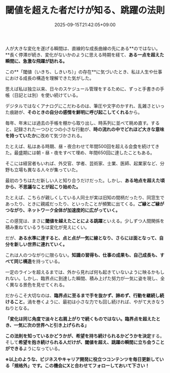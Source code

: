 ﻿---
title: "閾値を超えた者だけが知る、跳躍の法則"
date: 2025-09-15T21:42:05+09:00
draft: false
---

人が大きな変化を遂げる瞬間は、直線的な成長曲線の先にある**のではない。**長く停滞が続き、変化がないかのように思える時期を経て、**ある一点を超えた瞬間に、急激な飛躍が訪れる。**

この**「閾値（いきち、しきいち）」の存在**に気づいたとき、私は人生や仕事における成長の構造を理解できた気がした。



思えば私は独立以来、日々のスケジュール管理をするために、ずっと手書きの手帳（日記とは別）を使い続けている。

デジタルではなくアナログにこだわるのは、筆圧や文字のかすれ、乱雑さといった痕跡が、**そのときの自分の感情を鮮明に呼び起こしてくれる**から。

毎年、年末には過去の手帳を棚から取り出し、時系列に並べて眺め直す。すると、記録された一つひとつの小さな行動が、**時の流れの中でどれほど大きな意味を持っていたか**に改めて気づかされる。



たとえば、私はある時期、昼・夜合わせて年間500回を超える会食を続けてきた。最盛期には朝・昼・夜をすべて埋め、年間650回に達したこともある。

そこには経営者もいれば、外交官、学者、芸術家、士業、医師、起業家など、分野も立場も異なる人々が集っていた。



最初のうちはただ新しい人と知り合うだけだった。しかし、**ある地点を超えた頃から、不思議なことが起こり始めた。**

たとえば、こちらが親しくしている人同士が実は旧知の間柄だったり、同窓生であったり、ときに親戚だったり、といったことが頻繁に出てくる。**ご縁とご縁がつながり、ネットワーク全体が加速度的に広がっていく。**



この感覚は、まさに**閾値を越えたことによる跳躍**といえる。少しずつ人間関係を積み重ねているうちは変化が見えにくい。

だが、**ある水準に達すると、点と点が一気に線となり、さらには面となって、自分を新しい世界に連れていく。**



これは人のつながりに限らない。**知識の習得も、仕事の成果も、自己成長も、すべて同じ構造**を持っている。

一定のラインを超えるまでは、外から見れば何も起きていないように映るかもしれない。しかし、臨界点に到達した瞬間、積み上げた努力が一気に姿を現し、全く異なる景色を見せてくれる。



だからこそ大切なのは、**臨界点に至るまで手を抜かず、諦めず、行動を継続し続けること**。渦を巻くように、最初は小さな力でも回し続ければ、やがて大きなうねりとなる。

**「変化は同じ角度で淡々と右肩上がりで続くものではない。臨界点を超えたとき、一気に次の世界へと引き上げられる」**

**この法則を知っているかどうかが、希望を持ち続けられるかどうかを決定**する。そして**希望を抱き続けられる人だけが、閾値を超え、跳躍の瞬間に立ち会うことができる**ようになっている。



**※以上のような、ビジネスやキャリア開発に役立つコンテンツを毎日更新している「規格外」です。この機会にXと合わせてフォローしておいて下さい！**